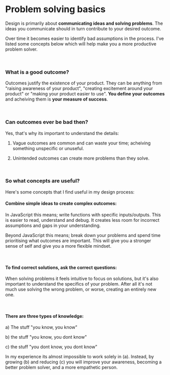 # Problem solving basics

Design is primarily about **communicating ideas and solving problems**. The ideas you communicate should in turn contribute to your desired outcome.

Over time it becomes easier to identify bad assumptions in the process. I've listed some concepts below which will help make you a more productive problem solver.

<br>

### What is a good outcome?

Outcomes justify the existence of your product. They can be anything from "raising awareness of your product", "creating excitement around your product" or "making your product easier to use". **You define your outcomes** and acheiving them is **your measure of success**.

<br>

### Can outcomes ever be bad then?

Yes, that's why its important to understand the details:

1. Vague outcomes are common and can waste your time; acheiving something unspecific or unuseful.

2. Unintended outcomes can create more problems than they solve.

<br>

### So what concepts are useful?

Here's some concepts that I find useful in my design process:

#### Combine simple ideas to create complex outcomes:

In JavaScript this means; write functions with specific inputs/outputs. This is easier to read, understand and debug. It creates less room for incorrect assumptions and gaps in your understanding.

Beyond JavaScript this means; break down your problems and spend time prioritising what outcomes are important. This will give you a stronger sense of self and give you a more flexible mindset.

<br>

#### To find correct solutions, ask the correct questions:

When solving problems it feels intuitive to focus on solutions, but it's also important to understand the specifics of your problem. After all it's not much use solving the wrong problem, or worse, creating an entirely new one.

<br>

#### There are three types of knowledge:

a) The stuff "you know, you know"

b) the stuff "you know, you dont know"

c) the stuff "you dont know, you dont know"

In my experience its almost impossible to work solely in (a). Instead, by growing (b) and reducing (c) you will improve your awareness, becoming a better problem solver, and a more empathetic person.
